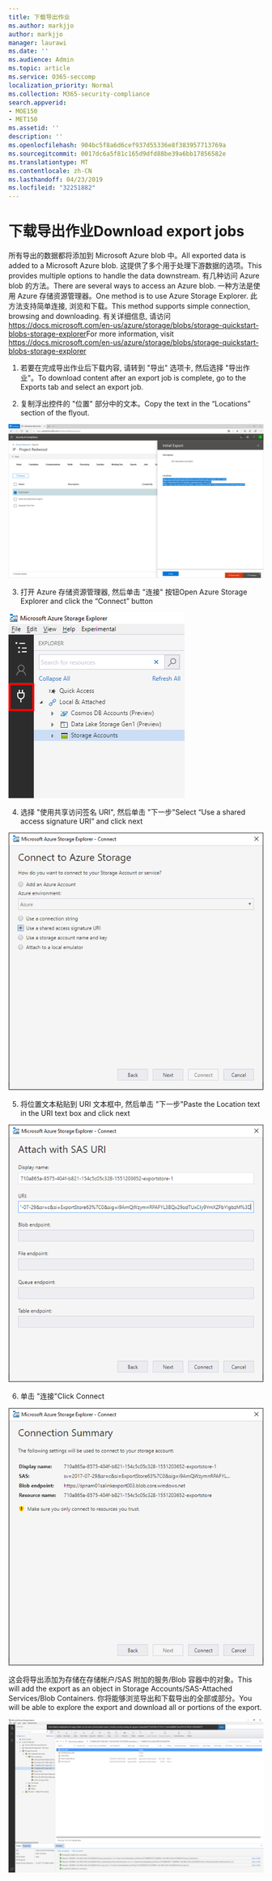 ```yaml
---
title: 下载导出作业
ms.author: markjjo
author: markjjo
manager: laurawi
ms.date: ''
ms.audience: Admin
ms.topic: article
ms.service: O365-seccomp
localization_priority: Normal
ms.collection: M365-security-compliance
search.appverid:
- MOE150
- MET150
ms.assetid: ''
description: ''
ms.openlocfilehash: 904bc5f8a6d6cef937d55336e8f383957713769a
ms.sourcegitcommit: 0017dc6a5f81c165d9dfd88be39a6bb17856582e
ms.translationtype: MT
ms.contentlocale: zh-CN
ms.lasthandoff: 04/23/2019
ms.locfileid: "32251882"
---
```

# <a name="download-export-jobs"></a><span data-ttu-id="6f761-102">下载导出作业</span><span class="sxs-lookup"><span data-stu-id="6f761-102">Download export jobs</span></span>

<span data-ttu-id="6f761-103">所有导出的数据都将添加到 Microsoft Azure blob 中。</span><span class="sxs-lookup"><span data-stu-id="6f761-103">All exported data is added to a Microsoft Azure blob.</span></span> <span data-ttu-id="6f761-104">这提供了多个用于处理下游数据的选项。</span><span class="sxs-lookup"><span data-stu-id="6f761-104">This provides multiple options to handle the data downstream.</span></span> <span data-ttu-id="6f761-105">有几种访问 Azure blob 的方法。</span><span class="sxs-lookup"><span data-stu-id="6f761-105">There are several ways to access an Azure blob.</span></span> <span data-ttu-id="6f761-106">一种方法是使用 Azure 存储资源管理器。</span><span class="sxs-lookup"><span data-stu-id="6f761-106">One method is to use Azure Storage Explorer.</span></span> <span data-ttu-id="6f761-107">此方法支持简单连接, 浏览和下载。</span><span class="sxs-lookup"><span data-stu-id="6f761-107">This method supports simple connection, browsing and downloading.</span></span> <span data-ttu-id="6f761-108">有关详细信息, 请访问<https://docs.microsoft.com/en-us/azure/storage/blobs/storage-quickstart-blobs-storage-explorer></span><span class="sxs-lookup"><span data-stu-id="6f761-108">For more information, visit <https://docs.microsoft.com/en-us/azure/storage/blobs/storage-quickstart-blobs-storage-explorer></span></span>

1.  <span data-ttu-id="6f761-109">若要在完成导出作业后下载内容, 请转到 "导出" 选项卡, 然后选择 "导出作业"。</span><span class="sxs-lookup"><span data-stu-id="6f761-109">To download content after an export job is complete, go to the Exports tab and select an export job.</span></span>

2.  <span data-ttu-id="6f761-110">复制浮出控件的 "位置" 部分中的文本。</span><span class="sxs-lookup"><span data-stu-id="6f761-110">Copy the text in the “Locations” section of the flyout.</span></span>

![](../media/eDiscoExportJob.png)

3.  <span data-ttu-id="6f761-111">打开 Azure 存储资源管理器, 然后单击 "连接" 按钮</span><span class="sxs-lookup"><span data-stu-id="6f761-111">Open Azure Storage Explorer and click the “Connect” button</span></span>

![](../media/AzureStorageConnect.png)

4.  <span data-ttu-id="6f761-112">选择 "使用共享访问签名 URI", 然后单击 "下一步"</span><span class="sxs-lookup"><span data-stu-id="6f761-112">Select “Use a shared access signature URI” and click next</span></span>

![](../media/AzureStorageConnect2.png)

5.  <span data-ttu-id="6f761-113">将位置文本粘贴到 URI 文本框中, 然后单击 "下一步"</span><span class="sxs-lookup"><span data-stu-id="6f761-113">Paste the Location text in the URI text box and click next</span></span>

![](../media/AzureStorageConnect3.png)

6.  <span data-ttu-id="6f761-114">单击 "连接"</span><span class="sxs-lookup"><span data-stu-id="6f761-114">Click Connect</span></span>

![](../media/AzureStorageConnect4.png)

<span data-ttu-id="6f761-115">这会将导出添加为存储在存储帐户/SAS 附加的服务/Blob 容器中的对象。</span><span class="sxs-lookup"><span data-stu-id="6f761-115">This will add the export as an object in Storage Accounts/SAS-Attached Services/Blob Containers.</span></span> <span data-ttu-id="6f761-116">你将能够浏览导出和下载导出的全部或部分。</span><span class="sxs-lookup"><span data-stu-id="6f761-116">You will be able to explore the export and download all or portions of the export.</span></span>

![](../media/AzureStorageConnect5.png)